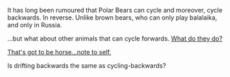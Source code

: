 It has long been rumoured that Polar Bears can cycle and moreover, cycle backwards. In reverse.
Unlike brown bears, who can only play balalaika, and only in Russia.

...but what about other animals that can cycle forwards.  [What do they do?](../cycling-forwards/cycling-forwards.md)

[That's got to be horse...note to self.](../marshmallow.md)

Is drifting backwards the same as cycling-backwards?



